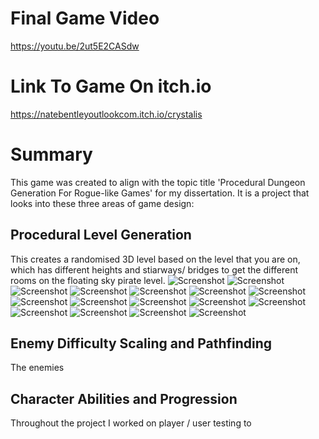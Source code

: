 # Final Game Video

https://youtu.be/2ut5E2CASdw

# Link To Game On itch.io

https://natebentleyoutlookcom.itch.io/crystalis

# Summary

This game was created to align with the topic title 'Procedural Dungeon Generation For Rogue-like Games' for my dissertation.
It is a project that looks into these three areas of game design:

## Procedural Level Generation

This creates a randomised 3D level based on the level that you are on, which has different heights and stiarways/ bridges to get the different rooms on the floating sky pirate level.
![Screenshot](./Images/ReadMeScreenShots/1.jpg)
![Screenshot](./Images/ReadMeScreenShots/2.jpg)
![Screenshot](./Images/ReadMeScreenShots/3.jpg)
![Screenshot](./Images/ReadMeScreenShots/4.jpg)
![Screenshot](./Images/ReadMeScreenShots/5.jpg)
![Screenshot](./Images/ReadMeScreenShots/6.jpg)
![Screenshot](./Images/ReadMeScreenShots/7.jpg)
![Screenshot](./Images/ReadMeScreenShots/8.jpg)
![Screenshot](./Images/ReadMeScreenShots/9.jpg)
![Screenshot](./Images/ReadMeScreenShots/10.jpg)
![Screenshot](./Images/ReadMeScreenShots/11.jpg)
![Screenshot](./Images/ReadMeScreenShots/12.jpg)
![Screenshot](./Images/ReadMeScreenShots/13.jpg)
![Screenshot](./Images/ReadMeScreenShots/14.jpg)
![Screenshot](./Images/ReadMeScreenShots/15.jpg)
![Screenshot](./Images/ReadMeScreenShots/16.jpg)
## Enemy Difficulty Scaling and Pathfinding

The enemies

## Character Abilities and Progression



Throughout the project I worked on player / user testing to 
